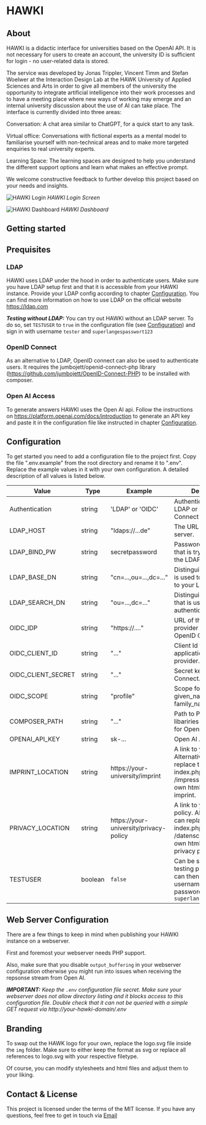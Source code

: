 # HAWKI

## About

HAWKI is a didactic interface for universities based on the OpenAI API. It is not necessary for users to create an account, the university ID is sufficient for login - no user-related data is stored.

The service was developed by Jonas Trippler, Vincent Timm and Stefan Woelwer at the Interaction Design Lab at the HAWK University of Applied Sciences and Arts in order to give all members of the university the opportunity to integrate artificial intelligence into their work processes and to have a meeting place where new ways of working may emerge and an internal university discussion about the use of AI can take place. The interface is currently divided into three areas:

Conversation: A chat area similar to ChatGPT, for a quick start to any task.

Virtual office: Conversations with fictional experts as a mental model to familiarise yourself with non-technical areas and to make more targeted enquiries to real university experts.

Learning Space: The learning spaces are designed to help you understand the different support options and learn what makes an effective prompt.

We welcome constructive feedback to further develop this project based on your needs and insights.

![HAWKI Login](/img/hawki-screenshot-login.png)
_HAWKI Login Screen_

![HAWKI Dashboard](/img/hawki-screenshot-dashboard.png)
_HAWKI Dashboard_

## Getting started

## Prequisites

### LDAP

HAWKI uses LDAP under the hood in order to authenticate users. Make sure you have LDAP setup first and that it is accessible from your HAWKI instance. Provide your LDAP config according to chapter [Configuration](#configuration). You can find more information on how to use LDAP on the official website https://ldap.com

_**Testing without LDAP:**_ You can try out HAWKI without an LDAP server. To do so, set `TESTUSER` to `true` in the configuration file (see [Configuration](#configuration)) and sign in with username `tester` and `superlangespasswort123`

### OpenID Connect

As an alternative to LDAP, OpenID connect can also be used to 
authenticate users. It requires the jumbojett/openid-connect-php
library (https://github.com/jumbojett/OpenID-Connect-PHP)
to be installed with composer.

### Open AI Access

To generate answers HAWKI uses the Open AI api. Follow the instructions on https://platform.openai.com/docs/introduction to generate an API key and paste it in the configuration file like instructed in chapter [Configuration](#configuration).

## Configuration

To get started you need to add a configuration file to the project first. Copy the file ".env.example" from the root directory and rename it to ".env". Replace the example values in it with your own configuration. A detailed description of all values is listed below.

| Value             | Type    | Example                                 | Description                                                                                                                                        |
|-------------------| ------- |-----------------------------------------|----------------------------------------------------------------------------------------------------------------------------------------------------|
| Authentication    | string  | 'LDAP' or 'OIDC'                        | Authentication method: LDAP or OpenID Connect                                                                                                      |
| LDAP_HOST         | string  | "ldaps://...de"                         | The URL of your LDAP server.                                                                                                                       |
| LDAP_BIND_PW      | string  | secretpassword                          | Password of the user that is trying to bind to the LDAP Server.                                                                                    |
| LDAP_BASE_DN      | string  | "cn=...,ou=...,dc=..."                  | Distinguised name that is used to initially bind to your LDAP server.                                                                              |
| LDAP_SEARCH_DN    | string  | "ou=...,dc=..."                         | Distinguished name that is used for authenticating users.                                                                                          |
| OIDC_IDP          | string  | "https://...."                          | URL of the Identity provider supporting OpenID Connect.                                                                                            |
| OIDC_CLIENT_ID    | string  | "..."                                   | Client Id for this application in Identity provider.                                                                                               |
| OIDC_CLIENT_SECRET | string  | "..."                                   | Secret key for OpenID Connect.                                                                                                                     |
| OIDC_SCOPE        | string  | "profile"                               | Scope for getting given_name and family_name                                                                                                       |
| COMPOSER_PATH     | string  | "..."                                   | Path to PHP Composer libariries (only needed for OpenID Connect).                                                                                  |
| OPENAI_API_KEY    | string  | sk-...                                  | Open AI Api key                                                                                                                                    |
| IMPRINT_LOCATION  | string  | https://your-university/imprint         | A link to your imprint. Alternatively you can replace the file index.php under /impressum with your own html/ php of your imprint.                 |
| PRIVACY_LOCATION  | string  | https://your-university/privacy-policy  | A link to your privacy policy. Alternatively you can replace the file index.php under /datenschutz with your own html/ php of your privacy policy. |
| TESTUSER          | boolean | `false`                                 | Can be set to `true` for testing purposes. You can then sign in using username `tester` and password `superlangespasswort123`                      |

## Web Server Configuration

There are a few things to keep in mind when publishing your HAWKI instance on a webserver.

First and foremost your webserver needs PHP support.

Also, make sure that you disable `output_buffering` in your webserver configuration otherwise you might run into issues when receiving the repsonse stream from Open AI.

**_IMPORTANT:_** _Keep the `.env` configuration file secret. Make sure your webserver does not allow directory listing and it blocks access to this configuration file. Double check that it can not be queried with a simple GET request via http://your-hawki-domain/.env_

## Branding

To swap out the HAWK logo for your own, replace the logo.svg file inside the `img` folder. Make sure to either keep the format as svg or replace all references to logo.svg with your respective filetype.

Of course, you can modify stylesheets and html files and adjust them to your liking.

## Contact & License

This project is licensed under the terms of the MIT license. If you have any questions, feel free to get in touch via [Email](mailto:vincent.timm2@hawk.de)
